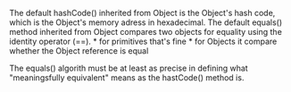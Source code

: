 The default hashCode() inherited from Object is the Object's hash code, which is the Object's memory adress in hexadecimal.
The default equals() method inherited from Object compares two objects for equality using the identity operator (==).
    * for primitives that's fine
    * for Objects it compare whether the Object reference is equal

The equals() algorith must be at least as precise in defining what "meaningsfully equivalent" means as the hastCode() method is.